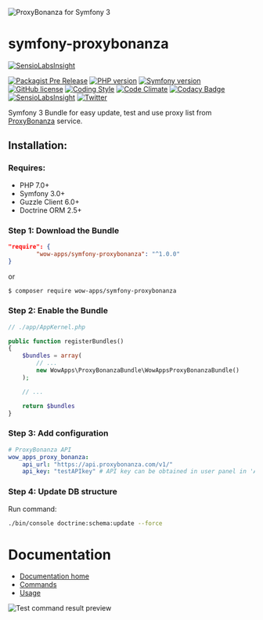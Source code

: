 ![ProxyBonanza for Symfony 3](http://cdn.wow-apps.pro/proxybonanza/proxybonanza-banner.jpg)

# symfony-proxybonanza
[![SensioLabsInsight](https://insight.sensiolabs.com/projects/9e427ba8-ceee-47a4-aeef-a788b9875064/big.png)](https://insight.sensiolabs.com/projects/9e427ba8-ceee-47a4-aeef-a788b9875064)

[![Packagist Pre Release](https://img.shields.io/packagist/v/wow-apps/symfony-proxybonanza.svg?maxAge=2592000?style=flat-square)](https://packagist.org/packages/wow-apps/symfony-proxybonanza)
[![PHP version](https://img.shields.io/badge/PHP-%5E7.0-blue.svg?style=flat-square)](http://php.net/manual/ru/migration70.new-features.php)
[![Symfony version](https://img.shields.io/badge/Symfony-%5E3.0-green.svg?style=flat-square)](http://symfony.com/)
[![GitHub license](https://img.shields.io/badge/license-Apache%202-blue.svg?style=flat-square)](https://raw.githubusercontent.com/wow-apps/symfony-proxybonanza/master/LICENSE)
[![Coding Style](https://img.shields.io/badge/Coding%20Style-PSR--2-orange.svg?style=flat-square)](http://www.php-fig.org/psr/psr-2/)
[![Code Climate](https://codeclimate.com/github/wow-apps/symfony-proxybonanza/badges/gpa.svg)](https://codeclimate.com/github/wow-apps/symfony-proxybonanza)
[![Codacy Badge](https://api.codacy.com/project/badge/Grade/6735a58510de4603a8605feb34d7426d)](https://www.codacy.com/app/lion-samara/symfony-proxybonanza?utm_source=github.com&amp;utm_medium=referral&amp;utm_content=wow-apps/symfony-proxybonanza&amp;utm_campaign=Badge_Grade)
[![SensioLabsInsight](https://insight.sensiolabs.com/projects/9e427ba8-ceee-47a4-aeef-a788b9875064/mini.png)](https://insight.sensiolabs.com/projects/9e427ba8-ceee-47a4-aeef-a788b9875064)
[![Twitter](https://img.shields.io/twitter/url/https/github.com/wow-apps/symfony-proxybonanza.svg?style=social?style=flat-square)](https://twitter.com/intent/tweet?text=SlackBot+for+Symfony+3&url=%5Bobject%20Object%5D)


Symfony 3 Bundle for easy update, test and use proxy list from [ProxyBonanza](http://proxybonanza.com/) service.

## Installation:

### Requires:

* PHP 7.0+
* Symfony 3.0+
* Guzzle Client 6.0+
* Doctrine ORM 2.5+

### Step 1: Download the Bundle

```json
"require": {
        "wow-apps/symfony-proxybonanza": "^1.0.0"
}
```

or

```bash
$ composer require wow-apps/symfony-proxybonanza
```

### Step 2: Enable the Bundle

```php
// ./app/AppKernel.php

public function registerBundles()
{
    $bundles = array(
        // ...
        new WowApps\ProxyBonanzaBundle\WowAppsProxyBonanzaBundle()
    );

    // ...

    return $bundles
}
```


### Step 3: Add configuration

```yaml
# ProxyBonanza API
wow_apps_proxy_bonanza:
    api_url: "https://api.proxybonanza.com/v1/"
    api_key: "testAPIkey" # API key can be obtained in user panel in 'Account settings'.
```

### Step 4: Update DB structure

Run command:

```bash
./bin/console doctrine:schema:update --force
```

# Documentation

* [Documentation home](https://github.com/wow-apps/symfony-proxybonanza/wiki)
* [Commands](https://github.com/wow-apps/symfony-proxybonanza/wiki/Commands)
* [Usage](https://github.com/wow-apps/symfony-proxybonanza/wiki/Usage)

![Test command result preview](http://cdn.wow-apps.pro/proxybonanza/symfony-proxybonanza_command-test.jpg)
